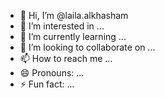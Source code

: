 - 👋 Hi, I’m @laila.alkhasham
- 👀 I’m interested in ...
- 🌱 I’m currently learning ...
- 💞️ I’m looking to collaborate on ...
- 📫 How to reach me ...
- 😄 Pronouns: ...
- ⚡ Fun fact: ...

<!---
lailaahmadalkhasham/lailaahmadalkhasham is a ✨ special ✨ repository because its `README.md` (this file) appears on your GitHub profile.
You can click the Preview link to take a look at your changes.
--->
